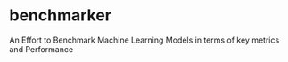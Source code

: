 # benchmarker
An Effort to Benchmark Machine Learning Models in terms of key metrics and Performance  
